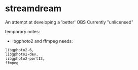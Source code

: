 # streamdream

An attempt at developing a 'better' OBS
Currently "unlicensed"

temporary notes:

- lbgphoto2 and ffmpeg needs:
```
libgphoto2-6,
libgphoto2-dev,
libgphoto2-port12,
ffmpeg
```

